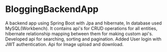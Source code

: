 # BloggingBackendApp
A backend app using Spring Boot with Jpa and hibernate, In database used MySQL(Workbench). It contains api's for CRUD operations for all entities, hibernate relationship mapping between them for making custom api's. Developed api for searching, sorting and pagination. Added User login with JWT  authentication. Api for Image upload and download.
